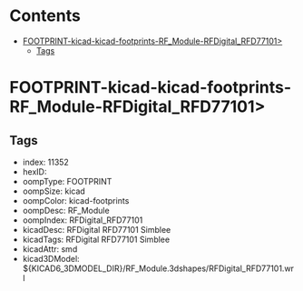 



Contents
========

* [FOOTPRINT-kicad-kicad-footprints-RF_Module-RFDigital_RFD77101>](#footprint-kicad-kicad-footprints-rf_module-rfdigital_rfd77101)
	* [Tags](#tags)

# FOOTPRINT-kicad-kicad-footprints-RF_Module-RFDigital_RFD77101>

## Tags

- index: 11352
- hexID: 
- oompType: FOOTPRINT
- oompSize: kicad
- oompColor: kicad-footprints
- oompDesc: RF_Module
- oompIndex: RFDigital_RFD77101
- kicadDesc: RFDigital RFD77101 Simblee
- kicadTags: RFDigital RFD77101 Simblee
- kicadAttr: smd
- kicad3DModel: ${KICAD6_3DMODEL_DIR}/RF_Module.3dshapes/RFDigital_RFD77101.wrl
